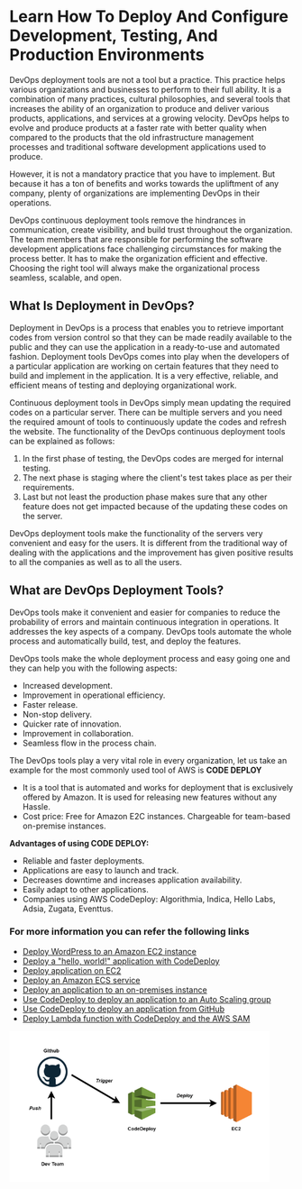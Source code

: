 # Learn How To Deploy And Configure Development, Testing, And Production Environments

DevOps deployment tools are not a tool but a practice. This practice helps various organizations and businesses to perform to their full ability. It is a combination of many practices, cultural philosophies, and several tools that increases the ability of an organization to produce and deliver various products, applications, and services at a growing velocity. DevOps helps to evolve and produce products at a faster rate with better quality when compared to the products that the old infrastructure management processes and traditional software development applications used to produce.

However, it is not a mandatory practice that you have to implement. But because it has a ton of benefits and works towards the upliftment of any company, plenty of organizations are implementing DevOps in their operations.

DevOps continuous deployment tools remove the hindrances in communication, create visibility, and build trust throughout the organization. The team members that are responsible for performing the software development applications face challenging circumstances for making the process better. It has to make the organization efficient and effective. Choosing the right tool will always make the organizational process seamless, scalable, and open.

## What Is Deployment in DevOps?
Deployment in DevOps is a process that enables you to retrieve important codes from version control so that they can be made readily available to the public and they can use the application in a ready-to-use and automated fashion. Deployment tools DevOps comes into play when the developers of a particular application are working on certain features that they need to build and implement in the application. It is a very effective, reliable, and efficient means of testing and deploying organizational work.

Continuous deployment tools in DevOps simply mean updating the required codes on a particular server. There can be multiple servers and you need the required amount of tools to continuously update the codes and refresh the website. The functionality of the DevOps continuous deployment tools can be explained as follows: 

1. In the first phase of testing, the DevOps codes are merged for internal testing.  
2. The next phase is staging where the client's test takes place as per their requirements. 
3. Last but not least the production phase makes sure that any other feature does not get impacted because of the updating these codes on the server. 
   
DevOps deployment tools make the functionality of the servers very convenient and easy for the users. It is different from the traditional way of dealing with the applications and the improvement has given positive results to all the companies as well as to all the users. 

## What are DevOps Deployment Tools?
DevOps tools make it convenient and easier for companies to reduce the probability of errors and maintain continuous integration in operations. It addresses the key aspects of a company. DevOps tools automate the whole process and automatically build, test, and deploy the features. 

DevOps tools make the whole deployment process and easy going one and they can help you with the following aspects: 

- Increased development. 
- Improvement in operational efficiency. 
- Faster release. 
- Non-stop delivery. 
- Quicker rate of innovation. 
- Improvement in collaboration. 
- Seamless flow in the process chain. 
  
The DevOps tools play a very vital role in every organization, let us take an example for the most commonly used tool of AWS is **CODE DEPLOY**

- It is a tool that is automated and works for deployment that is exclusively offered by Amazon. It is used for releasing new features without any Hassle. 
- Cost price: Free for Amazon E2C instances. Chargeable for team-based on-premise instances.

**Advantages of using CODE DEPLOY:**

- Reliable and faster deployments. 
- Applications are easy to launch and track. 
- Decreases downtime and increases application availability. 
- Easily adapt to other applications. 
- Companies using AWS CodeDeploy: Algorithmia, Indica, Hello Labs, Adsia, Zugata, Eventtus. 

### For more information you can refer the following links 

- [Deploy WordPress to an Amazon EC2 instance](https://docs.aws.amazon.com/codedeploy/latest/userguide/tutorials-wordpress.html)
- [Deploy a "hello, world!" application with CodeDeploy](https://docs.aws.amazon.com/codedeploy/latest/userguide/tutorials-windows.html)
- [Deploy application on EC2](https://docs.aws.amazon.com/codedeploy/latest/userguide/tutorials-github-deploy-application.html)
- [Deploy an Amazon ECS service](https://docs.aws.amazon.com/codedeploy/latest/userguide/tutorial-ecs-deployment.html)
- [Deploy an application to an on-premises instance](https://docs.aws.amazon.com/codedeploy/latest/userguide/tutorials-on-premises-instance.html)
- [Use CodeDeploy to deploy an application to an Auto Scaling group](https://docs.aws.amazon.com/codedeploy/latest/userguide/tutorials-auto-scaling-group.html)
- [Use CodeDeploy to deploy an application from GitHub](https://docs.aws.amazon.com/codedeploy/latest/userguide/tutorials-github.html)
- [Deploy Lambda function with CodeDeploy and the AWS SAM](https://docs.aws.amazon.com/codedeploy/latest/userguide/tutorial-lambda-sam.html)

![](Images/deploy.png)